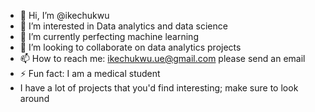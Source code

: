 - 👋 Hi, I’m @ikechukwu
- 👀 I’m interested in Data analytics and data science
- 🌱 I’m currently perfecting machine learning
- 💞️ I’m looking to collaborate on data analytics projects
- 📫 How to reach me: ikechukwu.ue@gmail.com please send an email
- ⚡ Fun fact: I am a medical student
- I have a lot of projects that you'd find interesting; make sure to look around

<!---
ikechukwuUE/ikechukwuUE is a ✨ special ✨ repository because its `README.md` (this file) appears on your GitHub profile.
You can click the Preview link to take a look at your changes.
--->
